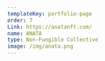 ```yaml
---
templateKey: portfolio-page
order: 7
Link: https://anatanft.com/
name: ANATA
type: Non-Fungible Collective
image: /img/anata.png
---
```

